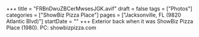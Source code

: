 +++
title = "FRBnDwuZBCerMwsesJGK.avif"
draft = false
tags = ["Photos"]
categories = ["ShowBiz Pizza Place"]
pages = ["Jacksonville, FL (9820 Atlantic Blvd)"]
startDate = ""
+++
Exterior back when it was ShowBiz Pizza Place (1980). PC: showbizpizza.com
